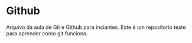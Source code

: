 # Github

Arquivo da aula de Git e Github para inciantes.
Este é um repositorio teste para aprender como git funciona.

